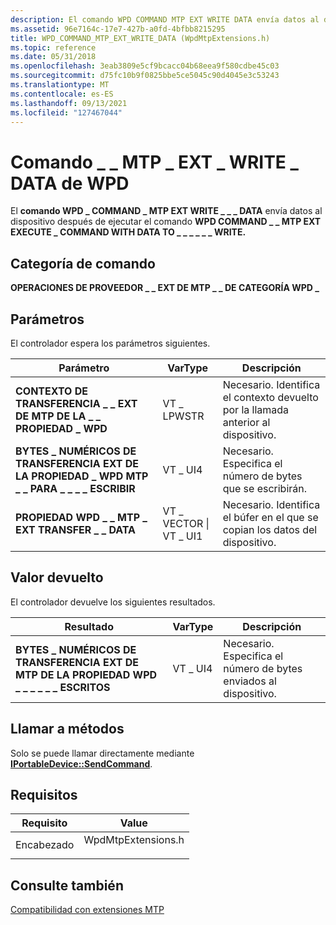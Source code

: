 ```yaml
---
description: El comando WPD COMMAND MTP EXT WRITE DATA envía datos al dispositivo después de ejecutar el comando \_ \_ \_ \_ \_ WPD \_ COMMAND \_ MTP \_ EXT EXECUTE COMMAND WITH DATA TO \_ \_ \_ \_ \_ \_ WRITE.
ms.assetid: 96e7164c-17e7-427b-a0fd-4bfbb8215295
title: WPD_COMMAND_MTP_EXT_WRITE_DATA (WpdMtpExtensions.h)
ms.topic: reference
ms.date: 05/31/2018
ms.openlocfilehash: 3eab3809e5cf9bcacc04b68eea9f580cdbe45c03
ms.sourcegitcommit: d75fc10b9f0825bbe5ce5045c90d4045e3c53243
ms.translationtype: MT
ms.contentlocale: es-ES
ms.lasthandoff: 09/13/2021
ms.locfileid: "127467044"
---
```

# <a name="wpd_command_mtp_ext_write_data-command"></a>Comando \_ \_ MTP \_ EXT \_ WRITE \_ DATA de WPD

El **comando WPD \_ COMMAND \_ MTP EXT WRITE \_ \_ \_ DATA** envía datos al dispositivo después de ejecutar el comando **WPD COMMAND \_ \_ MTP EXT EXECUTE \_ COMMAND WITH DATA TO \_ \_ \_ \_ \_ \_ WRITE.**

## <a name="command-category"></a>Categoría de comando

**OPERACIONES DE PROVEEDOR \_ \_ EXT DE MTP \_ \_ DE CATEGORÍA WPD \_**

## <a name="parameters"></a>Parámetros

El controlador espera los parámetros siguientes.



| Parámetro                                                    | VarType             | Descripción                                                                            |
|--------------------------------------------------------------|---------------------|----------------------------------------------------------------------------------------|
| **CONTEXTO DE TRANSFERENCIA \_ \_ EXT DE MTP DE LA \_ \_ PROPIEDAD \_ WPD**               | VT \_ LPWSTR          | Necesario. Identifica el contexto devuelto por la llamada anterior al dispositivo. |
| **BYTES \_ NUMÉRICOS DE TRANSFERENCIA EXT DE LA PROPIEDAD \_ WPD MTP \_ \_ PARA \_ \_ \_ \_ ESCRIBIR** | VT \_ UI4             | Necesario. Especifica el número de bytes que se escribirán.                                      |
| **PROPIEDAD WPD \_ \_ MTP \_ EXT TRANSFER \_ \_ DATA**                  | VT \_ VECTOR \| VT \_ UI1 | Necesario. Identifica el búfer en el que se copian los datos del dispositivo.                  |



 

## <a name="return-value"></a>Valor devuelto

El controlador devuelve los siguientes resultados.



| Resultado                                                     | VarType | Descripción                                                  |
|------------------------------------------------------------|---------|--------------------------------------------------------------|
| **BYTES \_ NUMÉRICOS DE TRANSFERENCIA EXT DE MTP DE LA PROPIEDAD WPD \_ \_ \_ \_ \_ \_ ESCRITOS** | VT \_ UI4 | Necesario. Especifica el número de bytes enviados al dispositivo. |



 

## <a name="calling-methods"></a>Llamar a métodos

Solo se puede llamar directamente mediante [**IPortableDevice::SendCommand**](/windows/desktop/api/PortableDeviceApi/nf-portabledeviceapi-iportabledevice-sendcommand).

## <a name="requirements"></a>Requisitos



| Requisito | Value |
|-------------------|-----------------------------------------------------------------------------------------------|
| Encabezado<br/> | <dl> <dt>WpdMtpExtensions.h</dt> </dl> |



## <a name="see-also"></a>Consulte también

<dl> <dt>

[Compatibilidad con extensiones MTP](supporting-mtp-extensions.md)
</dt> </dl>

 

 




